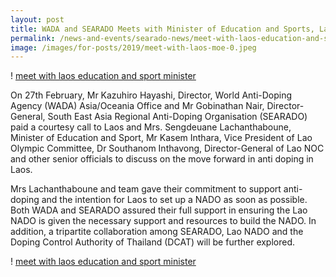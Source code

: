 ```yaml
---
layout: post
title: WADA and SEARADO Meets with Minister of Education and Sports, Laos
permalink: /news-and-events/searado-news/meet-with-laos-education-and-sport-minister
image: /images/for-posts/2019/meet-with-laos-moe-0.jpeg
---
```

! [meet with laos education and sport minister](/images/for-posts/2019/meet-with-laos-moe-0.jpeg)

On 27th February, Mr Kazuhiro Hayashi, Director, World Anti-Doping Agency (WADA) Asia/Oceania Office  and Mr Gobinathan Nair, Director-General, South East Asia Regional Anti-Doping Organisation (SEARADO) paid a courtesy call  to  Laos and  Mrs. Sengdeuane Lachanthaboune, Minister of Education and Sport, Mr Kasem Inthara, Vice President of Lao Olympic Committee, Dr Southanom Inthavong, Director-General of Lao NOC and other senior officials  to discuss on the move forward in anti doping in Laos.

Mrs Lachanthaboune and team gave their commitment to support anti-doping and the intention for Laos to set up a NADO as soon as possible. Both  WADA  and SEARADO assured their full support in ensuring the Lao NADO is given the necessary support and resources to build the NADO.  In addition, a tripartite collaboration among SEARADO, Lao NADO and the Doping Control Authority of Thailand (DCAT) will be further explored.

! [meet with laos education and sport minister](/images/for-posts/2019/meet-with-laos-moe-1.jpeg)
